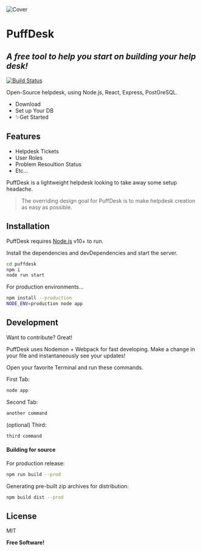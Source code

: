 ![Cover](https://user-images.githubusercontent.com/7276145/118707359-6b92a380-b7e8-11eb-9a6d-d1077c439a84.png)

# PuffDesk
## _A free tool to help you start on building your help desk!_

[![Build Status](https://travis-ci.org/joemccann/dillinger.svg?branch=master)](https://travis-ci.org/joemccann/dillinger)

Open-Source helpdesk, using Node.js, React, Express, PostGreSQL.

- Download
- Set up Your DB
- ✨Get Started 

## Features

- Helpdesk Tickets
- User Roles 
- Problem Resoultion Status
- Etc...

PuffDesk is a lightweight helpdesk looking to take away some setup headache.


> The overriding design goal for PuffDesk
> is to make helpdesk creation as easy
> as possible. 

## Installation

PuffDesk requires [Node.js](https://nodejs.org/) v10+ to run.

Install the dependencies and devDependencies and start the server.

```sh
cd puffdesk
npm i
node run start
```

For production environments...

```sh
npm install --production
NODE_ENV=production node app
```


## Development

Want to contribute? Great!

PuffDesk uses Nodemon + Webpack for fast developing.
Make a change in your file and instantaneously see your updates!

Open your favorite Terminal and run these commands.

First Tab:

```sh
node app
```

Second Tab:

```sh
another command
```

(optional) Third:

```sh
third command
```

#### Building for source

For production release:

```sh
npm run build --prod
```

Generating pre-built zip archives for distribution:

```sh
npm build dist --prod
```


## License

MIT

**Free Software!**
